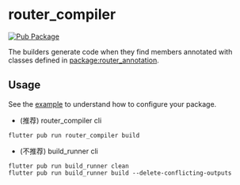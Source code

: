 # router_compiler

[![Pub Package](https://img.shields.io/pub/v/router_compiler.svg)](https://pub.dev/packages/router_compiler)

The builders generate code when they find members annotated with classes defined in [package:router_annotation](https://pub.dev/packages/router_annotation).

## Usage

See the [example](../example) to understand how to configure your package.

* (推荐) router_compiler cli

```shell
flutter pub run router_compiler build
```

* (不推荐) build_runner cli

```shell
flutter pub run build_runner clean
flutter pub run build_runner build --delete-conflicting-outputs
```
